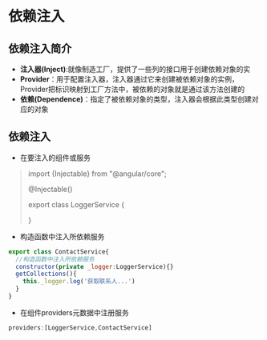 # 依赖注入

## 依赖注入简介

* **注入器\(Inject\)**:就像制造工厂，提供了一些列的接口用于创建依赖对象的实
* **Provider**：用于配置注入器，注入器通过它来创建被依赖对象的实例，Provider把标识映射到工厂方法中，被依赖的对象就是通过该方法创建的
* **依赖\(Dependence\)**：指定了被依赖对象的类型，注入器会根据此类型创建对应的对象

## 依赖注入

* 在要注入的组件或服务

> import {Injectable} from "@angular/core";
>
> @Injectable\(\)
>
> export class LoggerService {
>
> }

* 构造函数中注入所依赖服务

```js
export class ContactService{
  //构造函数中注入所依赖服务
  constructor(private _logger:LoggerService){}
  getCollections(){
    this._logger.log('获取联系人...')
  }
}
```

* 在组件providers元数据中注册服务

```js
providers:[LoggerService,ContactService]
```



